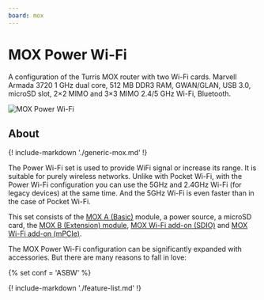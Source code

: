 ```yaml
---
board: mox
---
```

# MOX Power Wi-Fi

A configuration of the Turris MOX router with two Wi-Fi cards. Marvell Armada
3720 1 GHz dual core, 512 MB DDR3 RAM, GWAN/GLAN, USB 3.0, microSD slot, 2×2
MIMO and 3×3 MIMO 2.4/5 GHz Wi-Fi, Bluetooth.

![MOX Power Wi-Fi](powerwifi.jpg)

## About

{! include-markdown './generic-mox.md' !}

The Power Wi-Fi set is used to provide WiFi signal or increase its range. It is
suitable for purely wireless networks. Unlike with Pocket Wi-Fi, with the Power
Wi-Fi configuration you can use the 5GHz and 2.4GHz Wi-Fi (for legacy
devices) at the same time. And the 5GHz Wi-Fi is even faster than in the case
of Pocket Wi-Fi.

This set consists of the [MOX A (Basic)](../modules/a.md) module, a power
source, a microSD card, the [MOX B (Extension) module](../modules/b.md), [MOX
Wi-Fi add-on (SDIO)](../addons.md#wi-fi-sdio) and [MOX Wi-Fi add-on
(mPCIe)](../addons.md#wi-fi-mpcie).

The MOX Power Wi-Fi configuration can be significantly expanded with
accessories. But there are many reasons to fall in love:

{% set conf = 'ASBW' %}

{! include-markdown './feature-list.md' !}

